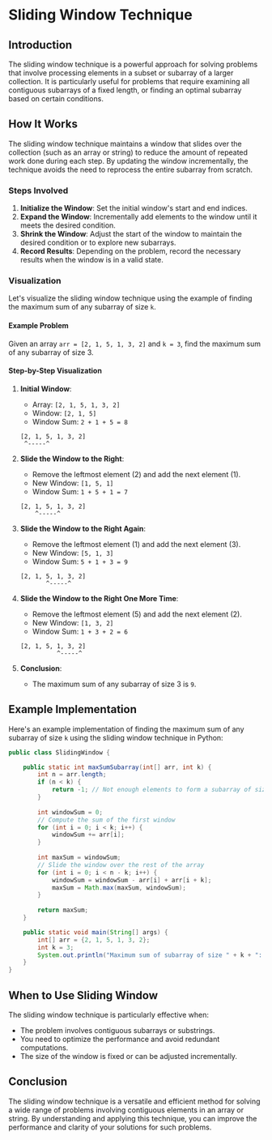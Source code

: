 # Sliding Window Technique

## Introduction

The sliding window technique is a powerful approach for solving problems that involve processing elements in a subset or subarray of a larger collection. It is particularly useful for problems that require examining all contiguous subarrays of a fixed length, or finding an optimal subarray based on certain conditions.

## How It Works

The sliding window technique maintains a window that slides over the collection (such as an array or string) to reduce the amount of repeated work done during each step. By updating the window incrementally, the technique avoids the need to reprocess the entire subarray from scratch.

### Steps Involved

1. **Initialize the Window**: Set the initial window's start and end indices.
2. **Expand the Window**: Incrementally add elements to the window until it meets the desired condition.
3. **Shrink the Window**: Adjust the start of the window to maintain the desired condition or to explore new subarrays.
4. **Record Results**: Depending on the problem, record the necessary results when the window is in a valid state.

### Visualization

Let's visualize the sliding window technique using the example of finding the maximum sum of any subarray of size `k`.

#### Example Problem

Given an array `arr = [2, 1, 5, 1, 3, 2]` and `k = 3`, find the maximum sum of any subarray of size 3.

#### Step-by-Step Visualization

1. **Initial Window**:
    - Array: `[2, 1, 5, 1, 3, 2]`
    - Window: `[2, 1, 5]`
    - Window Sum: `2 + 1 + 5 = 8`

    ```
    [2, 1, 5, 1, 3, 2]
     ^-----^
    ```

2. **Slide the Window to the Right**:
    - Remove the leftmost element (2) and add the next element (1).
    - New Window: `[1, 5, 1]`
    - Window Sum: `1 + 5 + 1 = 7`

    ```
    [2, 1, 5, 1, 3, 2]
        ^-----^
    ```

3. **Slide the Window to the Right Again**:
    - Remove the leftmost element (1) and add the next element (3).
    - New Window: `[5, 1, 3]`
    - Window Sum: `5 + 1 + 3 = 9`

    ```
    [2, 1, 5, 1, 3, 2]
           ^-----^
    ```

4. **Slide the Window to the Right One More Time**:
    - Remove the leftmost element (5) and add the next element (2).
    - New Window: `[1, 3, 2]`
    - Window Sum: `1 + 3 + 2 = 6`

    ```
    [2, 1, 5, 1, 3, 2]
              ^-----^
    ```

5. **Conclusion**:
    - The maximum sum of any subarray of size 3 is `9`.

## Example Implementation

Here's an example implementation of finding the maximum sum of any subarray of size `k` using the sliding window technique in Python:

```java
public class SlidingWindow {

    public static int maxSumSubarray(int[] arr, int k) {
        int n = arr.length;
        if (n < k) {
            return -1; // Not enough elements to form a subarray of size k
        }
        
        int windowSum = 0;
        // Compute the sum of the first window
        for (int i = 0; i < k; i++) {
            windowSum += arr[i];
        }
        
        int maxSum = windowSum;
        // Slide the window over the rest of the array
        for (int i = 0; i < n - k; i++) {
            windowSum = windowSum - arr[i] + arr[i + k];
            maxSum = Math.max(maxSum, windowSum);
        }
        
        return maxSum;
    }

    public static void main(String[] args) {
        int[] arr = {2, 1, 5, 1, 3, 2};
        int k = 3;
        System.out.println("Maximum sum of subarray of size " + k + ": " + maxSumSubarray(arr, k));
    }
}
```

## When to Use Sliding Window

The sliding window technique is particularly effective when:

- The problem involves contiguous subarrays or substrings.
- You need to optimize the performance and avoid redundant computations.
- The size of the window is fixed or can be adjusted incrementally.

## Conclusion

The sliding window technique is a versatile and efficient method for solving a wide range of problems involving contiguous elements in an array or string. By understanding and applying this technique, you can improve the performance and clarity of your solutions for such problems.
